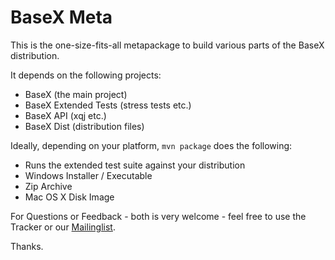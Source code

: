 BaseX Meta
==============

This is the one-size-fits-all metapackage to build various parts of the BaseX distribution.

It depends on the following projects:

* BaseX (the main project)
* BaseX Extended Tests (stress tests etc.)
* BaseX API (xqj etc.)
* BaseX Dist (distribution files)

Ideally, depending on your platform, `mvn package` does the following:

* Runs the extended test suite against your distribution
* Windows Installer / Executable
* Zip Archive
* Mac OS X Disk Image


For Questions or Feedback - both is very welcome - feel free to use the Tracker or our [Mailinglist](http://basex.org/open-source/ "BaseX | Open Source").

Thanks. 

